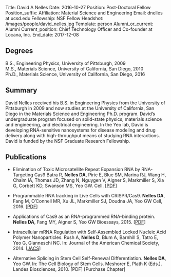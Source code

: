 Title: David A Nelles
Date: 2016-10-27
Position: Post-Doctoral Fellow
Position_suffix: 
Affiliation: Material Science and Engineering
Email: dnelles at ucsd.edu
Fellowship:  NSF Fellow
Headshot: /images/people/david_nelles.jpg
Template: person
Alumni_or_current: Alumni
Current_position: Chief Technology Officer and Co-founder at Locana, Inc.
End_date: 2017-12-08
<!-- Status: draft -->

## Degrees

B.S., Engineering Physics, University of Pittsburgh, 2009<br>
M.S., Materials Science, University of California, San Diego, 2010<br>
Ph.D., Materials Science, University of California, San Diego, 2016<br>

## Summary

David Nelles received his B.S. in Engineering Physics from the University of Pittsburgh in 2009 and now studies at the University of California, San Diego in the Materials Science and Engineering Ph.D. program. David’s undergraduate program focused on solid-state physics, materials science and engineering, and electrical engineering. In the Yeo lab, David is developing RNA-sensitive nanosystems for disease modeling and drug delivery along with high-throughput means of studying RNA interactions. David is funded by the NSF Graduate Research Fellowship.

## Publications

* Elimination of Toxic Microsatellite Repeat Expansion RNA by RNA-Targeting Cas9 Batra R, **Nelles DA**, Pirie E, Blue SM, Marina RJ, Wang H, Chaim IA, Thomas JD, Zhang N, Nguygen V, Aigner S, Markmiller S, Xia G, Corbett KD, Swanson MS, Yeo GW. Cell. [[PDF](/papers/2017/Ron_cell_2017.pdf)]  

* Programmable RNA tracking in Live Cells with CRISPR/Cas9. **Nelles DA**, Fang M, O’Connell MR, Xu JL, Markmiller SJ, Doudna JA, Yeo GW Cell, 2016. [[PDF](/papers/2016/nelles_rcas9_2016.pdf)] 

* Applications of Cas9 as an RNA-programmed RNA-binding protein. **Nelles DA**, Fang MY, Aigner S, Yeo GW
Bioessays, 2015. [[PDF](http://onlinelibrary.wiley.com/resolve/doi?DOI=10.1002/bies.201500001)]

* Intracellular mRNA Regulation with Self-Assembled Locked Nucleic Acid Polymer Nanoparticles. Rush A, **Nelles D**, Blum A,  Barnhill S, Tatro E, Yeo G, Gianneschi NC. In: Journal of the American Chemical Society, 2014. [[JACS](http://pubs.acs.org/doi/abs/10.1021/ja503598z)]

* Alternative Splicing in Stem Cell Self-Renewal Differentiation. **Nelles DA**, Yeo GW. In: The Cell Biology of Stem Cells. Meshorer E, Plath K (Eds.). Landes Biosciences, 2010. [PDF] [Purchase Chapter]

